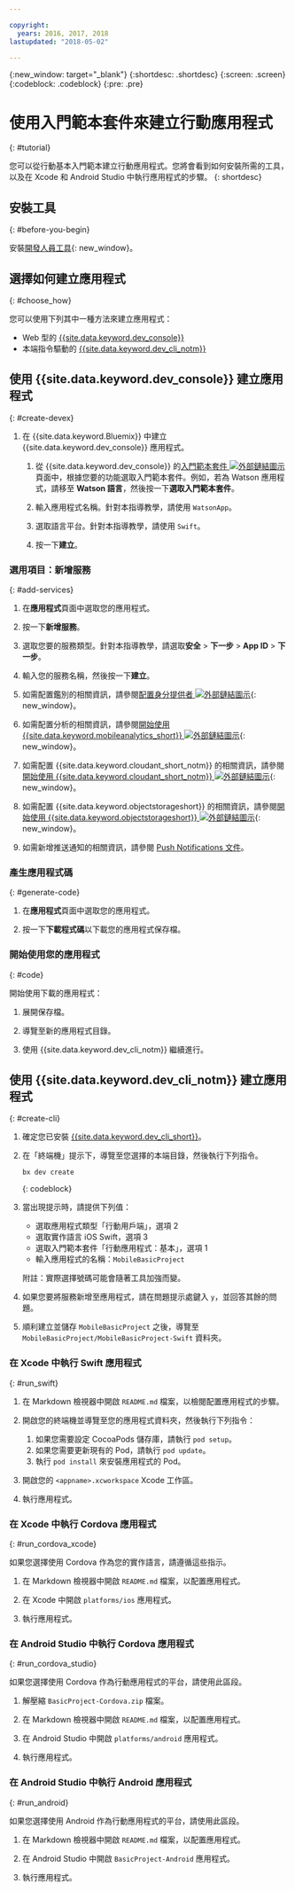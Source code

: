 ```yaml
---

copyright:
  years: 2016, 2017, 2018
lastupdated: "2018-05-02"

---
```


{:new_window: target="_blank"}
{:shortdesc: .shortdesc}
{:screen: .screen}
{:codeblock: .codeblock}
{:pre: .pre}

# 使用入門範本套件來建立行動應用程式
{: #tutorial}

您可以從行動基本入門範本建立行動應用程式。您將會看到如何安裝所需的工具，以及在 Xcode 和 Android Studio 中執行應用程式的步驟。
{: shortdesc}

## 安裝工具
{: #before-you-begin}

安裝[開發人員工具](/docs/cli/idt/index.html#create){: new_window}。

## 選擇如何建立應用程式
{: #choose_how}

您可以使用下列其中一種方法來建立應用程式：
- Web 型的 [{{site.data.keyword.dev_console}}](#create-devex)
- 本端指令驅動的 [{{site.data.keyword.dev_cli_notm}}](#create-cli)

## 使用 {{site.data.keyword.dev_console}} 建立應用程式
{: #create-devex}

1. 在 {{site.data.keyword.Bluemix}} 中建立 {{site.data.keyword.dev_console}} 應用程式。

    1. 從 {{site.data.keyword.dev_console}} 的[入門範本套件 ![外部鏈結圖示](../../icons/launch-glyph.svg "外部鏈結圖示")](https://console.ng.bluemix.net/developer/appservice/starter-kits/) 頁面中，根據您要的功能選取入門範本套件。例如，若為 Watson 應用程式，請移至 **Watson 語言**，然後按一下**選取入門範本套件**。

    2. 輸入應用程式名稱。針對本指導教學，請使用 `WatsonApp`。   

    3. 選取語言平台。針對本指導教學，請使用 `Swift`。

    4. 按一下**建立**。

### 選用項目：新增服務
{: #add-services}

1. 在**應用程式**頁面中選取您的應用程式。

2. 按一下**新增服務**。

3. 選取您要的服務類型。針對本指導教學，請選取**安全** > **下一步** > **App ID** > **下一步**。

4. 輸入您的服務名稱，然後按一下**建立**。

5. 如需配置鑑別的相關資訊，請參閱[配置身分提供者 ![外部鏈結圖示](../../icons/launch-glyph.svg "外部鏈結圖示")](/docs/services/appid/identity-providers.html){: new_window}。

6. 如需配置分析的相關資訊，請參閱[開始使用 {{site.data.keyword.mobileanalytics_short}} ![外部鏈結圖示](../../icons/launch-glyph.svg "外部鏈結圖示")](/docs/services/mobileanalytics/index.html){: new_window}。

7. 如需配置 {{site.data.keyword.cloudant_short_notm}} 的相關資訊，請參閱[開始使用 {{site.data.keyword.cloudant_short_notm}} ![外部鏈結圖示](../../icons/launch-glyph.svg "外部鏈結圖示")](/docs/services/Cloudant/index.html){: new_window}。

8. 如需配置 {{site.data.keyword.objectstorageshort}} 的相關資訊，請參閱[開始使用 {{site.data.keyword.objectstorageshort}} ![外部鏈結圖示](../../icons/launch-glyph.svg "外部鏈結圖示")](/docs/services/ObjectStorage/index.html){: new_window}。

9. 如需新增推送通知的相關資訊，請參閱 [Push Notifications 文件](/docs/services/mobilepush/c_overview_push.html#overview-push)。

### 產生應用程式碼
{: #generate-code}

1. 在**應用程式**頁面中選取您的應用程式。

2. 按一下**下載程式碼**以下載您的應用程式保存檔。

### 開始使用您的應用程式
{: #code}

開始使用下載的應用程式：

1. 展開保存檔。

2. 導覽至新的應用程式目錄。

3. 使用 {{site.data.keyword.dev_cli_notm}} 繼續進行。


## 使用 {{site.data.keyword.dev_cli_notm}} 建立應用程式
{: #create-cli}

1. 確定您已安裝 [{{site.data.keyword.dev_cli_short}}](/docs/cli/idt/index.html)。

2. 在「終端機」提示下，導覽至您選擇的本端目錄，然後執行下列指令。

	```
	bx dev create
	```
	{: codeblock}

3. 當出現提示時，請提供下列值：

	* 選取應用程式類型「行動用戶端」，選項 2
	* 選取實作語言 iOS Swift，選項 3
	* 選取入門範本套件「行動應用程式：基本」，選項 1
	* 輸入應用程式的名稱：`MobileBasicProject`

    附註：實際選擇號碼可能會隨著工具加強而變。

4. 如果您要將服務新增至應用程式，請在問題提示處鍵入 `y`，並回答其餘的問題。

5. 順利建立並儲存 `MobileBasicProject` 之後，導覽至 `MobileBasicProject/MobileBasicProject-Swift` 資料夾。

### 在 Xcode 中執行 Swift 應用程式
{: #run_swift}

1. 在 Markdown 檢視器中開啟 `README.md` 檔案，以檢閱配置應用程式的步驟。

2. 開啟您的終端機並導覽至您的應用程式資料夾，然後執行下列指令：
    1. 如果您需要設定 CocoaPods 儲存庫，請執行 `pod setup`。
    2. 如果您需要更新現有的 Pod，請執行 `pod update`。
    3. 執行 `pod install` 來安裝應用程式的 Pod。

3. 開啟您的 `<appname>.xcworkspace` Xcode 工作區。

4. 執行應用程式。

### 在 Xcode 中執行 Cordova 應用程式
{: #run_cordova_xcode}

如果您選擇使用 Cordova 作為您的實作語言，請遵循這些指示。

1. 在 Markdown 檢視器中開啟 `README.md` 檔案，以配置應用程式。

2. 在 Xcode 中開啟 `platforms/ios` 應用程式。

3. 執行應用程式。

### 在 Android Studio 中執行 Cordova 應用程式
{: #run_cordova_studio}

如果您選擇使用 Cordova 作為行動應用程式的平台，請使用此區段。

1. 解壓縮 `BasicProject-Cordova.zip` 檔案。

2. 在 Markdown 檢視器中開啟 `README.md` 檔案，以配置應用程式。

3. 在 Android Studio 中開啟 `platforms/android` 應用程式。

4. 執行應用程式。

### 在 Android Studio 中執行 Android 應用程式
{: #run_android}

如果您選擇使用 Android 作為行動應用程式的平台，請使用此區段。

1. 在 Markdown 檢視器中開啟 `README.md` 檔案，以配置應用程式。

2. 在 Android Studio 中開啟 `BasicProject-Android` 應用程式。

3. 執行應用程式。
